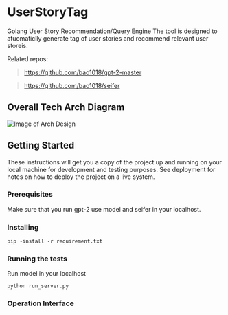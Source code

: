 # UserStoryTag

Golang User Story Recommendation/Query Engine
The tool is designed to atuomaticlly generate tag of user stories and recommend relevant user storeis.

Related repos:
> https://github.com/bao1018/gpt-2-master

> https://github.com/bao1018/seifer

## Overall Tech Arch Diagram

![Image of Arch Design](https://i.imgur.com/I1Y3GiG.png)


## Getting Started

These instructions will get you a copy of the project up and running on your local machine for development and testing purposes. See deployment for notes on how to deploy the project on a live system.

### Prerequisites

Make sure that you run gpt-2 use model and seifer in your localhost.

### Installing

```
pip -install -r requirement.txt
```

### Running the tests

Run model in your localhost
```
python run_server.py
```
### Operation Interface

